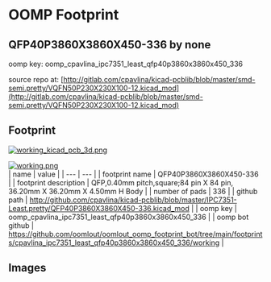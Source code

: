 # OOMP Footprint  
## QFP40P3860X3860X450-336  by none  
  
oomp key: oomp_cpavlina_ipc7351_least_qfp40p3860x3860x450_336  
  
source repo at: [http://gitlab.com/cpavlina/kicad-pcblib/blob/master/smd-semi.pretty/VQFN50P230X230X100-12.kicad_mod](http://gitlab.com/cpavlina/kicad-pcblib/blob/master/smd-semi.pretty/VQFN50P230X230X100-12.kicad_mod)  
## Footprint  
  
[![working_kicad_pcb_3d.png](working_kicad_pcb_3d_600.png)](working_kicad_pcb_3d.png)  
  
[![working.png](working_600.png)](working.png)  
| name | value | 
| --- | --- | 
| footprint name | QFP40P3860X3860X450-336 | 
| footprint description | QFP,0.40mm pitch,square;84 pin X 84 pin, 36.20mm X 36.20mm X 4.50mm H Body | 
| number of pads | 336 | 
| github path | http://github.com/cpavlina/kicad-pcblib/blob/master/IPC7351-Least.pretty/QFP40P3860X3860X450-336.kicad_mod | 
| oomp key | oomp_cpavlina_ipc7351_least_qfp40p3860x3860x450_336 | 
| oomp bot github | https://github.com/oomlout/oomlout_oomp_footprint_bot/tree/main/footprints/cpavlina_ipc7351_least_qfp40p3860x3860x450_336/working | 
## Images  
